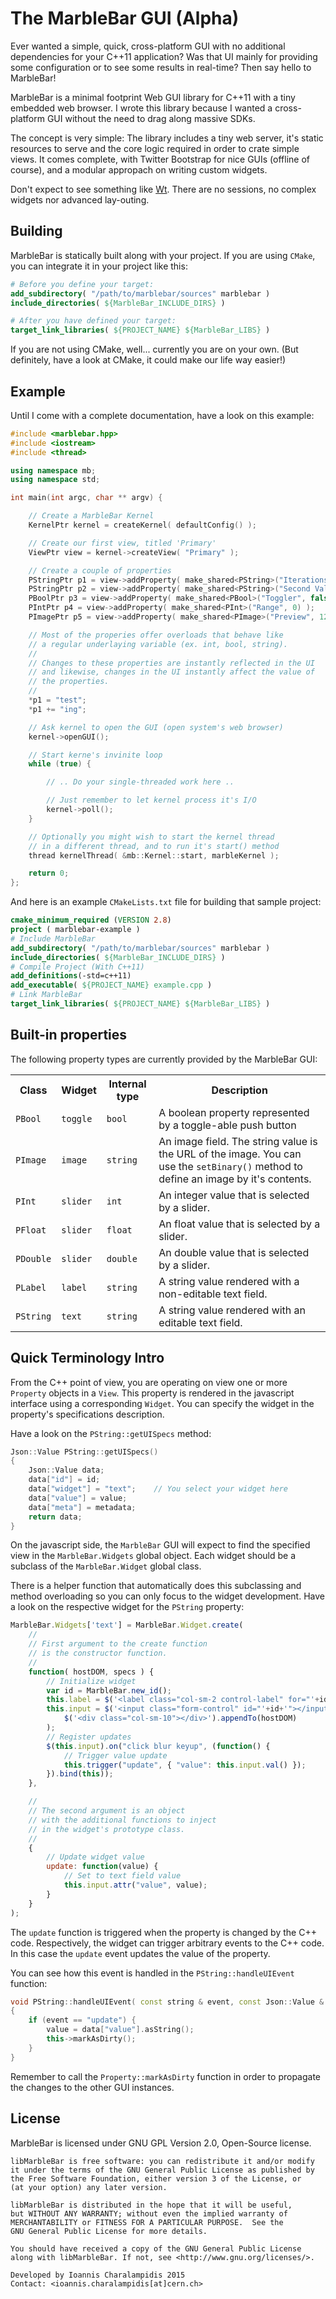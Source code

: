 # The MarbleBar GUI (Alpha)

Ever wanted a simple, quick, cross-platform GUI with no additional dependencies for your C++11 application? Was that UI mainly for providing some configuration or to see some results in real-time? Then say hello to MarbleBar!

MarbleBar is a minimal footprint Web GUI library for C++11 with a tiny embedded web browser. I wrote this library because I wanted a cross-platform GUI without the need to drag along massive SDKs.

The concept is very simple: The library includes a tiny web server, it's static resources to serve and the core logic required in order to crate simple views. It comes complete, with Twitter Bootstrap for nice GUIs (offline of course), and a modular appropach on writing custom widgets.

Don't expect to see something like [Wt](http://www.webtoolkit.eu/). There are no sessions, no complex widgets nor advanced lay-outing. 

## Building

MarbleBar is statically built along with your project. If you are using `CMake`, you can integrate it in your project like this:

```cmake
# Before you define your target:
add_subdirectory( "/path/to/marblebar/sources" marblebar )
include_directories( ${MarbleBar_INCLUDE_DIRS} )

# After you have defined your target:
target_link_libraries( ${PROJECT_NAME} ${MarbleBar_LIBS} )
```

If you are not using CMake, well... currently you are on your own. (But definitely, have a look at CMake, it could make our life way easier!)

## Example

Until I come with a complete documentation, have a look on this example:

```cpp
#include <marblebar.hpp>
#include <iostream>
#include <thread>

using namespace mb;
using namespace std;

int main(int argc, char ** argv) {

    // Create a MarbleBar Kernel
    KernelPtr kernel = createKernel( defaultConfig() );

    // Create our first view, titled 'Primary'
    ViewPtr view = kernel->createView( "Primary" );

    // Create a couple of properties
    PStringPtr p1 = view->addProperty( make_shared<PString>("Iterations", "value") );
    PStringPtr p2 = view->addProperty( make_shared<PString>("Second Value", "value") );
    PBoolPtr p3 = view->addProperty( make_shared<PBool>("Toggler", false) );
    PIntPtr p4 = view->addProperty( make_shared<PInt>("Range", 0) );
    PImagePtr p5 = view->addProperty( make_shared<PImage>("Preview", 128, -1, "about:blank") );

    // Most of the properies offer overloads that behave like
    // a regular underlaying variable (ex. int, bool, string).
    //
    // Changes to these properties are instantly reflected in the UI
    // and likewise, changes in the UI instantly affect the value of
    // the properties.
    //
    *p1 = "test";
    *p1 += "ing";

    // Ask kernel to open the GUI (open system's web browser)
    kernel->openGUI();

    // Start kerne's invinite loop
    while (true) {

        // .. Do your single-threaded work here ..

        // Just remember to let kernel process it's I/O
        kernel->poll();
    }

    // Optionally you might wish to start the kernel thread
    // in a different thread, and to run it's start() method
    thread kernelThread( &mb::Kernel::start, marbleKernel );

    return 0;
};
```

And here is an example `CMakeLists.txt` file for building that sample project:

```cmake
cmake_minimum_required (VERSION 2.8)
project ( marblebar-example )
# Include MarbleBar
add_subdirectory( "/path/to/marblebar/sources" marblebar )
include_directories( ${MarbleBar_INCLUDE_DIRS} )
# Compile Project (With C++11)
add_definitions(-std=c++11)
add_executable( ${PROJECT_NAME} example.cpp )
# Link MarbleBar
target_link_libraries( ${PROJECT_NAME} ${MarbleBar_LIBS} )
```

## Built-in properties

The following property types are currently provided by the MarbleBar GUI:

<table>
    <tr>
        <th>Class</th>
        <th>Widget</th>
        <th>Internal type</th>
        <th>Description</th>
    </tr>
    <tr>
        <td><code>PBool</code></td>
        <td><code>toggle</code></td>
        <td><code>bool</code></td>
        <td>A boolean property represented by a toggle-able push button</td>
    </tr>
    <tr>
        <td><code>PImage</code></td>
        <td><code>image</code></td>
        <td><code>string</code></td>
        <td>An image field. The string value is the URL of the image. You can use the <code>setBinary()</code> method to define an image by it's contents.</td>
    </tr>
    <tr>
        <td><code>PInt</code></td>
        <td><code>slider</code></td>
        <td><code>int</code></td>
        <td>An integer value that is selected by a slider.</td>
    </tr>
    <tr>
        <td><code>PFloat</code></td>
        <td><code>slider</code></td>
        <td><code>float</code></td>
        <td>An float value that is selected by a slider.</td>
    </tr>
    <tr>
        <td><code>PDouble</code></td>
        <td><code>slider</code></td>
        <td><code>double</code></td>
        <td>An double value that is selected by a slider.</td>
    </tr>
    <tr>
        <td><code>PLabel</code></td>
        <td><code>label</code></td>
        <td><code>string</code></td>
        <td>A string value rendered with a non-editable text field.</td>
    </tr>
    <tr>
        <td><code>PString</code></td>
        <td><code>text</code></td>
        <td><code>string</code></td>
        <td>A string value rendered with an editable text field.</td>
    </tr>
</table>

## Quick Terminology Intro

From the C++ point of view, you are operating on view one or more `Property` objects in a `View`. This property is rendered in the javascript interface using a corresponding `Widget`. You can specify the widget in the property's specifications description. 

Have a look on the `PString::getUISpecs` method:

```cpp
Json::Value PString::getUISpecs()
{
    Json::Value data;
    data["id"] = id;
    data["widget"] = "text";    // You select your widget here
    data["value"] = value;
    data["meta"] = metadata;
    return data;
}
```

On the javascript side, the `MarbleBar` GUI will expect to find the specified view in the `MarbleBar.Widgets` global object. Each widget should be a subclass of the `MarbleBar.Widget` global class.

There is a helper function that automatically does this subclassing and method overloading so you can only focus to the widget development. Have a look on the respective widget for the `PString` property:

```javascript
MarbleBar.Widgets['text'] = MarbleBar.Widget.create(
    //
    // First argument to the create function
    // is the constructor function.
    //
    function( hostDOM, specs ) {
        // Initialize widget
        var id = MarbleBar.new_id();
        this.label = $('<label class="col-sm-2 control-label" for="'+id+'"></label>').text( specs['meta']['title'] ).appendTo( hostDOM );
        this.input = $('<input class="form-control" id="'+id+'"></input>').appendTo(
            $('<div class="col-sm-10"></div>').appendTo(hostDOM)
        );
        // Register updates
        $(this.input).on("click blur keyup", (function() {
            // Trigger value update
            this.trigger("update", { "value": this.input.val() });
        }).bind(this));
    }, 

    //
    // The second argument is an object
    // with the additional functions to inject
    // in the widget's prototype class.
    //
    {
        // Update widget value
        update: function(value) {
            // Set to text field value
            this.input.attr("value", value);
        }
    }
);
``` 

The `update` function is triggered when the property is changed by the C++ code. Respectively, the widget can trigger arbitrary events to the C++ code. In this case the `update` event updates the value of the property.

You can see how this event is handled in the `PString::handleUIEvent` function:

```cpp
void PString::handleUIEvent( const string & event, const Json::Value & data )
{
    if (event == "update") {
        value = data["value"].asString();
        this->markAsDirty();
    }
}
```

Remember to call the `Property::markAsDirty` function in order to propagate the changes to the other GUI instances.

## License

MarbleBar is licensed under GNU GPL Version 2.0, Open-Source license.

```
libMarbleBar is free software: you can redistribute it and/or modify
it under the terms of the GNU General Public License as published by
the Free Software Foundation, either version 3 of the License, or
(at your option) any later version.

libMarbleBar is distributed in the hope that it will be useful,
but WITHOUT ANY WARRANTY; without even the implied warranty of
MERCHANTABILITY or FITNESS FOR A PARTICULAR PURPOSE.  See the
GNU General Public License for more details.

You should have received a copy of the GNU General Public License
along with libMarbleBar. If not, see <http://www.gnu.org/licenses/>.

Developed by Ioannis Charalampidis 2015
Contact: <ioannis.charalampidis[at]cern.ch>
```
